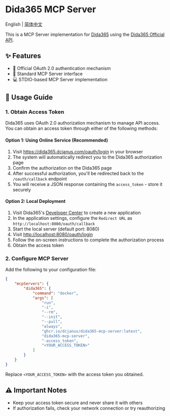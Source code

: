 # Dida365 MCP Server

English | [简体中文](README.zh.md)

This is a MCP Server implementation for [Dida365](https://dida365.com) using the [Dida365 Official API](https://developer.dida365.com/api#/openapi).

## ✨ Features

- 🔐 Official OAuth 2.0 authentication mechanism
- 🎯 Standard MCP Server interface
- 💻 STDIO-based MCP Server implementation

## 📖 Usage Guide

### 1. Obtain Access Token

Dida365 uses OAuth 2.0 authorization mechanism to manage API access. You can obtain an access token through either of the following methods:

#### Option 1: Using Online Service (Recommended)

1. Visit <https://dida365.dcjanus.com/oauth/login> in your browser
2. The system will automatically redirect you to the Dida365 authorization page
3. Confirm the authorization on the Dida365 page
4. After successful authorization, you'll be redirected back to the `/oauth/callback` endpoint
5. You will receive a JSON response containing the `access_token` - store it securely

#### Option 2: Local Deployment

1. Visit Dida365's [Developer Center](https://developer.dida365.com/manage) to create a new application
2. In the application settings, configure the `Redirect URL` as `http://localhost:8080/oauth/callback`
3. Start the local server (default port: 8080)
4. Visit <http://localhost:8080/oauth/login>
5. Follow the on-screen instructions to complete the authorization process
6. Obtain the access token

### 2. Configure MCP Server

Add the following to your configuration file:

```json
{
    "mcpServers": {
        "dida365": {
            "command": "docker",
            "args": [
                "run",
                "-i",
                "--rm",
                "--init",
                "--pull",
                "always",
                "ghcr.io/dcjanus/dida365-mcp-server:latest",
                "dida365-mcp-server",
                "-access_token",
                "<YOUR_ACCESS_TOKEN>"
            ]
        }
    }
}
```

Replace `<YOUR_ACCESS_TOKEN>` with the access token you obtained.

## ⚠️ Important Notes

- Keep your access token secure and never share it with others
- If authorization fails, check your network connection or try reauthorizing
